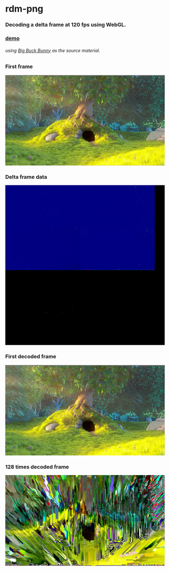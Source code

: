 # rdm-png

### Decoding a delta frame at 120 fps using WebGL.
### [demo](https://mizt.github.io/rdm-png/)

###### using [Big Buck Bunny](https://peach.blender.org/trailer-page/) as the source material.

### First frame

![](./assets/0.jpg "")

### Delta frame data

![](./docs/rdm.png "")

### First decoded frame

![](./assets/1.jpg "")

### 128 times decoded frame


![](./assets/128.jpg "")